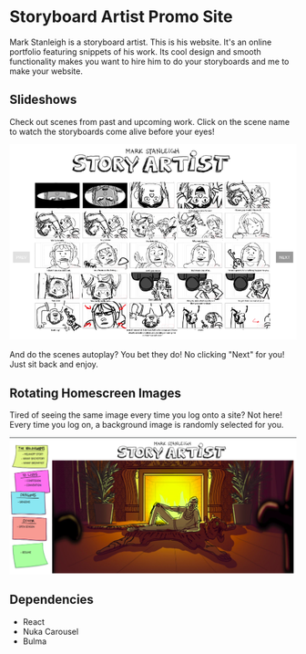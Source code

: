 # Storyboard Artist Promo Site
Mark Stanleigh is a storyboard artist. This is his website. It's an online portfolio featuring snippets of his work. Its cool design and smooth functionality makes you want to hire him to do your storyboards and me to make your website.

## Slideshows
Check out scenes from past and upcoming work. Click on the scene name to watch the storyboards come alive before your eyes!

![Storyboard Image](https://github.com/Monique-K/MStanleighPromoSite/blob/master/src/images/readme/storyboards.png)

And do the scenes autoplay? You bet they do! No clicking "Next" for you! Just sit back and enjoy.

## Rotating Homescreen Images
Tired of seeing the same image every time you log onto a site? Not here! Every time you log on, a background image is randomly selected for you. 

![Site Homepage](https://github.com/Monique-K/MStanleighPromoSite/blob/master/src/images/readme/home-and-background.png)

## Dependencies
- React
- Nuka Carousel
- Bulma